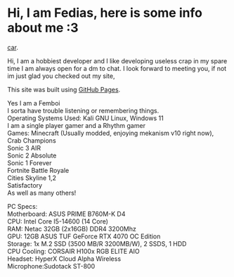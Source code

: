 # Hi, I am Fedias, here is some info about me :3

[car](https://media.tenor.com/O41mdoxmjn4AAAAM/car-garn47-car.gif).


Hi, I am a hobbiest developer and I like developing useless crap in my spare time
I am always open for a dm to chat. I look forward to meeting you, if not im just glad you checked out my site,

This site was built using [GitHub Pages](https://pages.github.com/).

Yes I am a Femboi\
I sorta have trouble listening or remembering things.\
Operating Systems Used: Kali GNU Linux, Windows 11\
I am a single player gamer and a Rhythm gamer\
Games: Minecraft (Usually modded, enjoying mekanism v10 right now),\
Crab Champions\
Sonic 3 AIR\
Sonic 2 Absolute\
Sonic 1 Forever\
Fortnite Battle Royale\
Cities Skyline 1,2\
Satisfactory\
As well as many others!

PC Specs: \
Motherboard: ASUS PRIME B760M-K D4\
CPU: Intel Core I5-14600 (14 Core)\
RAM: Netac 32GB (2x16GB) DDR4 3200Mhz\
GPU: 12GB ASUS TUF GeForce RTX 4070 OC Edition\
Storage: 1x M.2 SSD (3500 MB/R 3200MB/W), 2 SSDS, 1 HDD\
CPU Cooling: CORSAIR H100x RGB ELITE AIO\
Headset: HyperX Cloud Alpha Wireless\
Microphone:Sudotack ST-800

